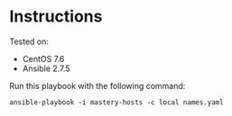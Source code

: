 # Instructions

Tested on:
- CentOS 7.6
- Ansible 2.7.5

Run this playbook with the following command:

    ansible-playbook -i mastery-hosts -c local names.yaml
